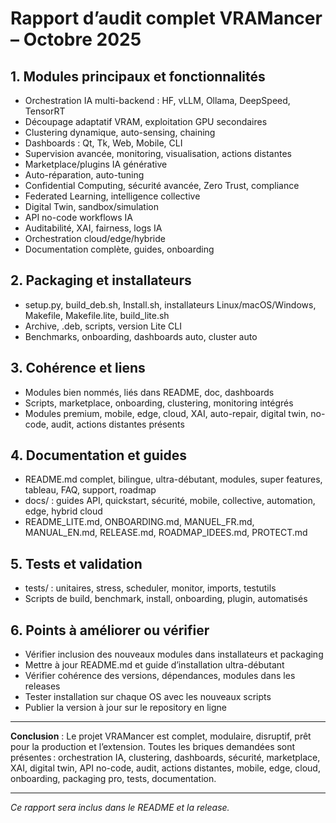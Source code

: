 # Rapport d’audit complet VRAMancer – Octobre 2025

## 1. Modules principaux et fonctionnalités
- Orchestration IA multi-backend : HF, vLLM, Ollama, DeepSpeed, TensorRT
- Découpage adaptatif VRAM, exploitation GPU secondaires
- Clustering dynamique, auto-sensing, chaining
- Dashboards : Qt, Tk, Web, Mobile, CLI
- Supervision avancée, monitoring, visualisation, actions distantes
- Marketplace/plugins IA générative
- Auto-réparation, auto-tuning
- Confidential Computing, sécurité avancée, Zero Trust, compliance
- Federated Learning, intelligence collective
- Digital Twin, sandbox/simulation
- API no-code workflows IA
- Auditabilité, XAI, fairness, logs IA
- Orchestration cloud/edge/hybride
- Documentation complète, guides, onboarding

## 2. Packaging et installateurs
- setup.py, build_deb.sh, Install.sh, installateurs Linux/macOS/Windows, Makefile, Makefile.lite, build_lite.sh
- Archive, .deb, scripts, version Lite CLI
- Benchmarks, onboarding, dashboards auto, cluster auto

## 3. Cohérence et liens
- Modules bien nommés, liés dans README, doc, dashboards
- Scripts, marketplace, onboarding, clustering, monitoring intégrés
- Modules premium, mobile, edge, cloud, XAI, auto-repair, digital twin, no-code, audit, actions distantes présents

## 4. Documentation et guides
- README.md complet, bilingue, ultra-débutant, modules, super features, tableau, FAQ, support, roadmap
- docs/ : guides API, quickstart, sécurité, mobile, collective, automation, edge, hybrid cloud
- README_LITE.md, ONBOARDING.md, MANUEL_FR.md, MANUAL_EN.md, RELEASE.md, ROADMAP_IDEES.md, PROTECT.md

## 5. Tests et validation
- tests/ : unitaires, stress, scheduler, monitor, imports, testutils
- Scripts de build, benchmark, install, onboarding, plugin, automatisés

## 6. Points à améliorer ou vérifier
- Vérifier inclusion des nouveaux modules dans installateurs et packaging
- Mettre à jour README.md et guide d’installation ultra-débutant
- Vérifier cohérence des versions, dépendances, modules dans les releases
- Tester installation sur chaque OS avec les nouveaux scripts
- Publier la version à jour sur le repository en ligne

---

**Conclusion** :
Le projet VRAMancer est complet, modulaire, disruptif, prêt pour la production et l’extension. Toutes les briques demandées sont présentes : orchestration IA, clustering, dashboards, sécurité, marketplace, XAI, digital twin, API no-code, audit, actions distantes, mobile, edge, cloud, onboarding, packaging pro, tests, documentation.

---

*Ce rapport sera inclus dans le README et la release.*
